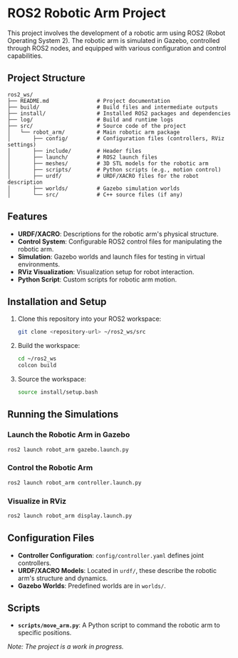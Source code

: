 # ROS2 Robotic Arm Project

This project involves the development of a robotic arm using ROS2 (Robot Operating System 2). The robotic arm is simulated in Gazebo, controlled through ROS2 nodes, and equipped with various configuration and control capabilities.

## Project Structure

```plaintext
ros2_ws/
├── README.md               # Project documentation
├── build/                  # Build files and intermediate outputs
├── install/                # Installed ROS2 packages and dependencies
├── log/                    # Build and runtime logs
├── src/                    # Source code of the project
│   └── robot_arm/          # Main robotic arm package
│       ├── config/         # Configuration files (controllers, RViz settings)
│       ├── include/        # Header files
│       ├── launch/         # ROS2 launch files
│       ├── meshes/         # 3D STL models for the robotic arm
│       ├── scripts/        # Python scripts (e.g., motion control)
│       ├── urdf/           # URDF/XACRO files for the robot description
│       ├── worlds/         # Gazebo simulation worlds
│       └── src/            # C++ source files (if any)
```

## Features

- **URDF/XACRO**: Descriptions for the robotic arm's physical structure.
- **Control System**: Configurable ROS2 control files for manipulating the robotic arm.
- **Simulation**: Gazebo worlds and launch files for testing in virtual environments.
- **RViz Visualization**: Visualization setup for robot interaction.
- **Python Script**: Custom scripts for robotic arm motion.

## Installation and Setup

1. Clone this repository into your ROS2 workspace:

   ```bash
   git clone <repository-url> ~/ros2_ws/src
   ```

2. Build the workspace:

   ```bash
   cd ~/ros2_ws
   colcon build
   ```

3. Source the workspace:

   ```bash
   source install/setup.bash
   ```

## Running the Simulations

### Launch the Robotic Arm in Gazebo

```bash
ros2 launch robot_arm gazebo.launch.py
```

### Control the Robotic Arm

```bash
ros2 launch robot_arm controller.launch.py
```

### Visualize in RViz

```bash
ros2 launch robot_arm display.launch.py
```

## Configuration Files

- **Controller Configuration**: `config/controller.yaml` defines joint controllers.
- **URDF/XACRO Models**: Located in `urdf/`, these describe the robotic arm's structure and dynamics.
- **Gazebo Worlds**: Predefined worlds are in `worlds/`.

## Scripts

- **`scripts/move_arm.py`**: A Python script to command the robotic arm to specific positions.

*Note: The project is a work in progress.*